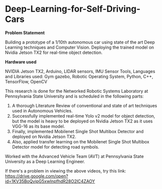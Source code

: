 # Deep-Learning-for-Self-Driving-Cars

**Problem Statement**

Building a prototype of a 1/10th autonomous car using state of the art Deep Learning techniques and Computer Vision. Deploying the trained model on Nvidia Jetson TX2 for real-time object detection.

**Hardware used**

NVIDIA Jetson TX2, Arduino, LIDAR sensors, IMU Sensor
Tools, Languages and Libraries used: Gym gazebo, Robotic Operating System, Python, C++, TensorFlow, OpenCV

This research is done for the Networked Robotic Systems Laboratory at Pennsylvania State University and is scheduled in the following parts:

1) A thorough Literature Review of conventional and state of art techniques used in Autonomous Vehicles.
2) Successfully implemented real-time Yolo v2 model for object detection, but the model is heavy to be deployed on Nvidia Jetson TX2 as it    uses VGG-16 as its base model.
3) Finally, implemented Mobilenet Single Shot Multibox Detector and deployed on Nvidia Jetson TX2.
4) Also, applied transfer learning on the Mobilenet Single Shot Multibox Detector model for detecting road symbols.

Worked with the Advanced Vehicle Team (AVT) at Pennsylvania State University as a Deep Learning Engineer.

If there's a problem in viewing the above videos, try this link: https://drive.google.com/open?id=1KV35BoQvipG5xwInpfhdR28O2lC4ZAOY
